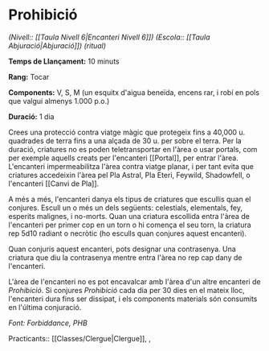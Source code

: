 # Prohibició

*(Nivell:: [[Taula Nivell 6|Encanteri Nivell 6]]) (Escola:: [[Taula Abjuració|Abjuració]]) (ritual)*

**Temps de Llançament:** 10 minuts

**Rang:** Tocar

**Components:** V, S, M (un esquitx d'aigua beneïda, encens rar, i robí en pols que valgui almenys 1.000 p.o.)

**Duració:** 1 dia

Crees una protecció contra viatge màgic que protegeix fins a 40,000 u. quadrades de terra fins a una alçada de 30 u. per sobre el terra. Per la duració, criatures no es poden teletransportar en l'àrea o usar portals, com per exemple aquells creats per l'encanteri [[Portal]], per entrar l'àrea. L'encanteri impermeabilitza l'àrea contra viatge planar, i per tant evita que criatures accedeixin l'àrea pel Pla Astral, Pla Eteri, Feywild, Shadowfell, o l'encanteri [[Canvi de Pla]].

A més a més, l'encanteri danya els tipus de criatures que escullis quan el conjures. Escull un o més un dels següents: celestials, elementals, fey, esperits malignes, i no-morts. Quan una criatura escollida entra l'àrea de l'encanteri per primer cop en un torn o hi comença el seu torn, la criatura rep 5d10 radiant o necròtic (ho esculls quan conjures aquest encanteri).

Quan conjuris aquest encanteri, pots designar una contrasenya. Una criatura que diu la contrasenya mentre entra l'àrea no rep cap dany de l'encanteri.

L'àrea de l'encanteri no es pot encavalcar amb l'àrea d'un altre encanteri de *Prohibició*. Si conjures *Prohibició* cada dia per 30 dies en el mateix lloc, l'encanteri dura fins ser dissipat, i els components materials són consumits en l'última conjuració.


*Font: Forbiddance, PHB*



Practicants:: [[Classes/Clergue|Clergue]], ,